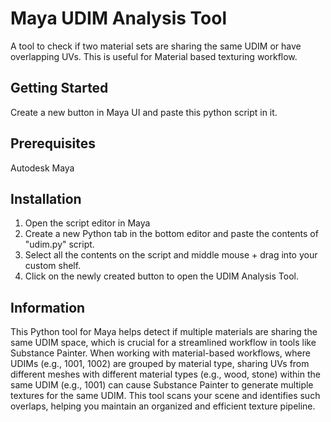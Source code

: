 # Maya UDIM Analysis Tool

A tool to check if two material sets are sharing the same UDIM or have overlapping UVs. This is useful for Material based texturing workflow.

## Getting Started

Create a new button in Maya UI and paste this python script in it. 

## Prerequisites

Autodesk Maya 

## Installation

1. Open the script editor in Maya
2. Create a new Python tab in the bottom editor and paste the contents of "udim.py" script.
3. Select all the contents on the script and middle mouse + drag into your custom shelf.
4. Click on the newly created button to open the UDIM Analysis Tool. 

## Information

This Python tool for Maya helps detect if multiple materials are sharing the same UDIM space, which is crucial for a streamlined workflow in tools like Substance Painter. When working with material-based workflows, where UDIMs (e.g., 1001, 1002) are grouped by material type, sharing UVs from different meshes with different material types (e.g., wood, stone) within the same UDIM (e.g., 1001) can cause Substance Painter to generate multiple textures for the same UDIM. This tool scans your scene and identifies such overlaps, helping you maintain an organized and efficient texture pipeline.

